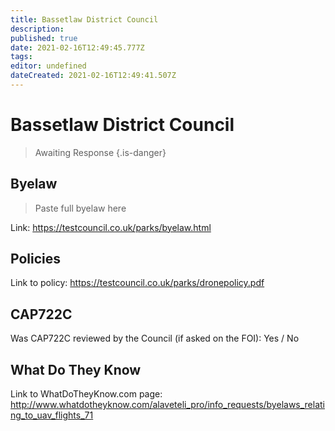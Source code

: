 ```yaml
---
title: Bassetlaw District Council
description: 
published: true
date: 2021-02-16T12:49:45.777Z
tags: 
editor: undefined
dateCreated: 2021-02-16T12:49:41.507Z
---
```


# Bassetlaw District Council
>  Awaiting Response
> {.is-danger}

## Byelaw
> Paste full byelaw here

Link:
https://testcouncil.co.uk/parks/byelaw.html

## Policies
Link to policy:
https://testcouncil.co.uk/parks/dronepolicy.pdf

## CAP722C

Was CAP722C reviewed by the Council (if asked on the FOI): Yes / No

## What Do They Know

Link to WhatDoTheyKnow.com page:
http://www.whatdotheyknow.com/alaveteli_pro/info_requests/byelaws_relating_to_uav_flights_71

